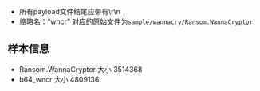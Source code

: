 * 所有payload文件结尾应带有\r\n
* 缩略名：“wncr”  对应的原始文件为`sample/wannacry/Ransom.WannaCryptor`

## 样本信息

* Ransom.WannaCryptor 大小 3514368
* b64_wncr 大小 4809136
